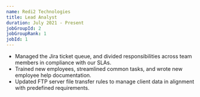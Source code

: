 ```yaml
---
name: Redi2 Technologies
title: Lead Analyst
duration: July 2021 - Present
jobGroupId: 2
jobGroupRank: 1
jobId: 1
---
```


- Managed the Jira ticket queue, and divided responsibilities across team members in compliance with our SLAs.
- Trained new employees, streamlined common tasks, and wrote new employee help documentation.
- Updated FTP server file transfer rules to manage client data in alignment with predefined requirements.
